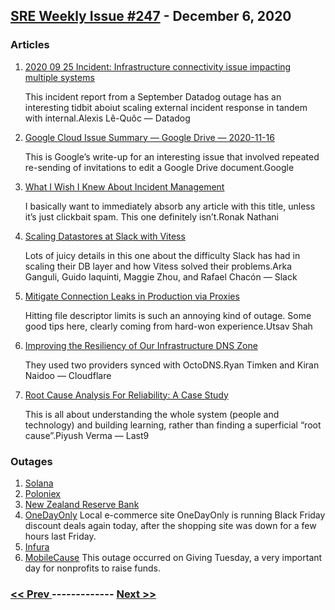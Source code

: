 ## [SRE Weekly Issue #247](https://sreweekly.com/sre-weekly-issue-247/) - December 6, 2020
### Articles

1. [2020 09 25 Incident: Infrastructure connectivity issue impacting multiple systems](https://www.datadoghq.com/blog/2020-09-25-infrastructure-connectivity-issue/)

    This incident report from a September Datadog outage has an interesting tidbit aboiut scaling external incident response in tandem with internal.Alexis Lê-Quôc — Datadog
1. [Google Cloud Issue Summary — Google Drive — 2020-11-16](https://static.googleusercontent.com/media/www.google.com/en//appsstatus/ir/0qduwf33xnjkxpl.pdf)

    This is Google’s write-up for an interesting issue that involved repeated re-sending of invitations to edit a Google Drive document.Google
1. [What I Wish I Knew About Incident Management](https://ronaknathani.com/blog/2020/11/what-i-wish-i-knew-about-incident-management/)

    I basically want to immediately absorb any article with this title, unless it’s just clickbait spam. This one definitely isn’t.Ronak Nathani
1. [Scaling Datastores at Slack with Vitess](https://slack.engineering/scaling-datastores-at-slack-with-vitess/)

    Lots of juicy details in this one about the difficulty Slack has had in scaling their DB layer and how Vitess solved their problems.Arka Ganguli, Guido Iaquinti, Maggie Zhou, and Rafael Chacón — Slack
1. [Mitigate Connection Leaks in Production via Proxies](https://reliability.substack.com/p/mitigate-connection-leaks-in-production)

    Hitting file descriptor limits is such an annoying kind of outage. Some good tips here, clearly coming from hard-won experience.Utsav Shah
1. [Improving the Resiliency of Our Infrastructure DNS Zone](https://blog.cloudflare.com/improving-the-resiliency-of-our-infrastructure-dns-zone/)

    They used two providers synced with OctoDNS.Ryan Timken and Kiran Naidoo — Cloudflare
1. [Root Cause Analysis For Reliability: A Case Study](https://medium.com/last9/root-cause-analysis-for-reliability-a-case-study-8a987ed3a31c)

    This is all about understanding the whole system (people and technology) and building learning, rather than finding a superficial “root cause”.Piyush Verma — Last9
### Outages

1. [Solana](https://cryptobriefing.com/solana-turns-back-on-after-six-hour-outage/)
1. [Poloniex](https://sunriseread.com/crypto-exchange-poloniex-faces-outage-due-to-ddos-attack/124460/)
1. [New Zealand Reserve Bank](https://www.stuff.co.nz/business/123550767/retail-banking-interruptions-as-reserve-bank-payment-system-suffers-threehour-failure)
1. [OneDayOnly](https://www.itweb.co.za/content/mYZRXv9alpEvOgA8/zlP3gQ2qGRMnRD1W)
    Local e-commerce site OneDayOnly is running Black Friday discount deals again today, after the shopping site was down for a few hours last Friday.
1. [Infura](https://sunriseread.com/ethereum-withdrawals-disabled-as-infura-experiences-downtime/121429/)
1. [MobileCause](https://twitter.com/MobileCause/status/1333808645738426368?ref_src=twsrc%5Etfw%7Ctwcamp%5Etweetembed%7Ctwterm%5E1333817587726168065%7Ctwgr%5E%7Ctwcon%5Es2_&ref_url=https%3A%2F%2Fwww.prnewsonline.com%2Fgivingtuesday-outage-mobilecause%2F)
    This outage occurred on Giving Tuesday, a very important day for nonprofits to raise funds.

### [ << Prev ](sreweekly-246.md) ------------- [ Next >> ](sreweekly-248.md)